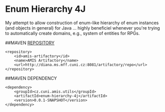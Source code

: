 # Enum Hierarchy 4J

My attempt to allow construction of enum-like hierarchy of enum instances (and objects in general) for Java ... highly beneficiel whenever you're trying to automatically create domains, e.g., system of entities for RPGs.

##MAVEN [REPOSITORY](http://diana.ms.mff.cuni.cz:8081/artifactory)

    <repository>
        <id>amis-artifactory</id>
        <name>AMIS Artifactory</name>
        <url>http://diana.ms.mff.cuni.cz:8081/artifactory/repo</url>
    </repository>
    
##MAVEN DEPENDENCY

    <dependency>
        <groupId>cz.cuni.amis.utils</groupId>
        <artifactId>enum-hierarchy-4j</artifactId>
        <version>0.0.1-SNAPSHOT</version>
    </dependency>
